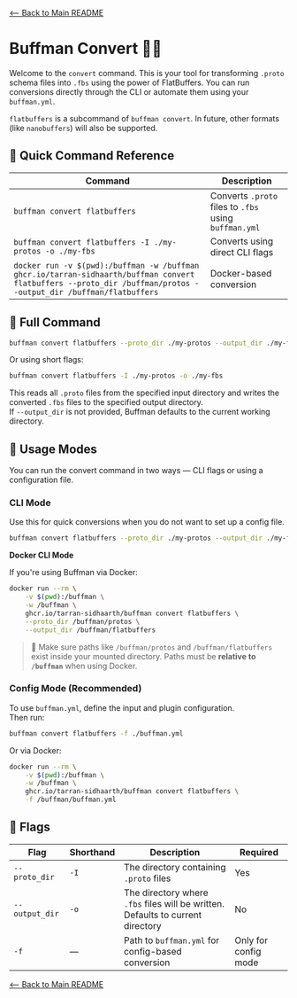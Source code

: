 [<-- Back to Main README](../README.md)

# Buffman Convert 🤖✨

Welcome to the `convert` command. This is your tool for transforming `.proto` schema files into `.fbs` using the power of FlatBuffers. You can run conversions directly through the CLI or automate them using your `buffman.yml`.

`flatbuffers` is a subcommand of `buffman convert`. In future, other formats (like `nanobuffers`) will also be supported.

## 🔧 Quick Command Reference

| Command                                                   | Description                                           |
| --------------------------------------------------------- | ----------------------------------------------------- |
| `buffman convert flatbuffers`                             | Converts `.proto` files to `.fbs` using `buffman.yml` |
| `buffman convert flatbuffers -I ./my-protos -o ./my-fbs`  | Converts using direct CLI flags                       |
| `docker run -v $(pwd):/buffman -w /buffman ghcr.io/tarran-sidhaarth/buffman convert flatbuffers --proto_dir /buffman/protos --output_dir /buffman/flatbuffers` | Docker-based conversion |

## 🧠 Full Command

```bash
buffman convert flatbuffers --proto_dir ./my-protos --output_dir ./my-fbs
```

Or using short flags:

```bash
buffman convert flatbuffers -I ./my-protos -o ./my-fbs
```

This reads all `.proto` files from the specified input directory and writes the converted `.fbs` files to the specified output directory.  
If `--output_dir` is not provided, Buffman defaults to the current working directory.

## 🚀 Usage Modes

You can run the convert command in two ways — CLI flags or using a configuration file.

### CLI Mode

Use this for quick conversions when you do not want to set up a config file.

```bash
buffman convert flatbuffers --proto_dir ./my-protos --output_dir ./my-fbs
```

**Docker CLI Mode**

If you're using Buffman via Docker:

```bash
docker run --rm \
    -v $(pwd):/buffman \
    -w /buffman \
    ghcr.io/tarran-sidhaarth/buffman convert flatbuffers \
    --proto_dir /buffman/protos \
    --output_dir /buffman/flatbuffers
```

> 📌 Make sure paths like `/buffman/protos` and `/buffman/flatbuffers` exist inside your mounted directory. Paths must be **relative to `/buffman`** when using Docker.

### Config Mode (Recommended)

To use `buffman.yml`, define the input and plugin configuration.  
Then run:

```bash
buffman convert flatbuffers -f ./buffman.yml
```

Or via Docker:

```bash
docker run --rm \
    -v $(pwd):/buffman \
    -w /buffman \
    ghcr.io/tarran-sidhaarth/buffman convert flatbuffers \
    -f /buffman/buffman.yml
```

## 🚩 Flags

| Flag           | Shorthand | Description                                                                     | Required |
| -------------- | --------- | ------------------------------------------------------------------------------- | -------- |
| `--proto_dir`  | `-I`      | The directory containing `.proto` files                                         | Yes      |
| `--output_dir` | `-o`      | The directory where `.fbs` files will be written. Defaults to current directory | No       |
| `-f`           | —         | Path to `buffman.yml` for config-based conversion                               | Only for config mode |

[<-- Back to Main README](../README.md)

